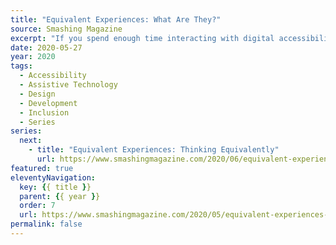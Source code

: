 ```yaml
---
title: "Equivalent Experiences: What Are They?"
source: Smashing Magazine
excerpt: "If you spend enough time interacting with digital accessibility practitioners, you may encounter the phrase “equivalent experience.” This saying concisely sums up a lot of the philosophy behind accessibility work"
date: 2020-05-27
year: 2020
tags:
  - Accessibility
  - Assistive Technology
  - Design
  - Development
  - Inclusion
  - Series
series:
  next:
    - title: "Equivalent Experiences: Thinking Equivalently"
      url: https://www.smashingmagazine.com/2020/06/equivalent-experiences-part2/
featured: true
eleventyNavigation:
  key: {{ title }}
  parent: {{ year }}
  order: 7
  url: https://www.smashingmagazine.com/2020/05/equivalent-experiences-part1/
permalink: false
---
```

